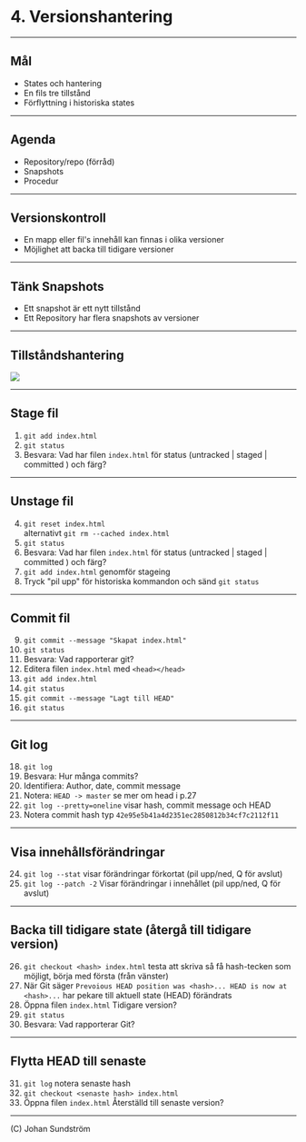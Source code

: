 # 4. Versionshantering

---

## Mål

* States och hantering
* En fils tre tillstånd
* Förflyttning i historiska states

---

## Agenda

* Repository/repo (förråd)
* Snapshots
* Procedur

---

## Versionskontroll

* En mapp eller fil's innehåll kan finnas i olika versioner
* Möjlighet att backa till tidigare versioner

---

## Tänk Snapshots

* Ett snapshot är ett nytt tillstånd
* Ett Repository har flera snapshots av versioner

---

## Tillståndshantering

<img src="https://camo.githubusercontent.com/68c10cf9817f61108313cf3eb561e96913e0f16783a31e344f1414e11dbe41a1/68747470733a2f2f6769742d73636d2e636f6d2f696d616765732f61626f75742f696e646578314032782e706e67">

---

## Stage fil

1. `git add index.html`
2. `git status`
3. Besvara: Vad har filen `index.html` för status (untracked | staged | committed ) och färg?

---

## Unstage fil

4. `git reset index.html` <br>alternativt `git rm --cached index.html`
5. `git status`
6. Besvara: Vad har filen `index.html` för status (untracked | staged | committed ) och färg?
7. `git add index.html` genomför stageing
8. Tryck "pil upp" för historiska kommandon och sänd `git status`

---

## Commit fil

9. `git commit --message "Skapat index.html"`
10. `git status`
11. Besvara: Vad rapporterar git?
12. Editera filen `index.html` med `<head></head>`
13. `git add index.html`
14. `git status`
15. `git commit --message "Lagt till HEAD"`
16. `git status`

---

## Git log

18. `git log`
19. Besvara: Hur många commits?
20. Identifiera: Author, date, commit message
21. Notera: `HEAD -> master` se mer om head i p.27
22. `git log --pretty=oneline` visar hash, commit message och HEAD
23. Notera commit hash typ  `42e95e5b41a4d2351ec2850812b34cf7c2112f11`

---

## Visa innehållsförändringar

24. `git log --stat` visar förändringar förkortat (pil upp/ned, Q för avslut)
25. `git log --patch -2` Visar förändringar i innehållet (pil upp/ned, Q för avslut)

---

## Backa till tidigare state (återgå till tidigare version)

26. `git checkout <hash> index.html` testa att skriva så få hash-tecken som möjligt, börja med första (från vänster)
27. När Git säger `Prevoious HEAD position was <hash>... HEAD is now at <hash>...` har pekare till aktuell state (HEAD) förändrats
28. Öppna filen `index.html` Tidigare version?
29. `git status`
30. Besvara: Vad rapporterar Git?

---

## Flytta HEAD till senaste 

31. `git log` notera senaste hash
32. `git checkout <senaste hash> index.html`
33. Öppna filen `index.html` Återställd till senaste version?

--- 

(C) Johan Sundström